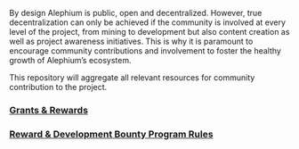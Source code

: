By design Alephium is public, open and decentralized. However, true decentralization can only be achieved if the community is involved at every level of the project, from mining to development but also content creation as well as project awareness initiatives. This is why it is paramount to encourage community contributions and involvement to foster the healthy growth of Alephium’s ecosystem.

This repository will aggregate all relevant resources for community contribution to the project. 

### [Grants & Rewards](https://github.com/alephium/community/blob/master/Grant%26RewardProgram.md)

### [Reward & Development Bounty Program Rules](https://github.com/alephium/community/blob/master/RewardProgramRules.md)


